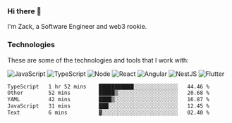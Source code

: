 ### Hi there 👋
I'm Zack, a Software Engineer and web3 rookie.

### Technologies
These are some of the technologies and tools that I work with:

![JavaScript](https://img.shields.io/badge/JavaScript-323330.svg?logo=javascript&logoColor=F7DF1E) 
![TypeScript](https://img.shields.io/badge/TypeScript-007ACC.svg?logo=typescript&logoColor=white) 
![Node](https://img.shields.io/badge/Node.js-43853D.svg?logo=node.js&logoColor=white)
![React](https://img.shields.io/badge/React-20232a.svg?logo=react&logoColor=61DAFB) 
![Angular](https://img.shields.io/badge/Angular-E23237.svg?logo=angularjs&logoColor=white)
![NestJS](https://img.shields.io/badge/NestJS-E0234E?logo=nestjs&logoColor=white)
![Flutter](https://img.shields.io/badge/Flutter-02569B.svg?logo=flutter&logoColor=white)

<!--START_SECTION:waka-->

```txt
TypeScript   1 hr 52 mins    ███████████░░░░░░░░░░░░░░   44.46 %
Other        52 mins         █████▒░░░░░░░░░░░░░░░░░░░   20.68 %
YAML         42 mins         ████▒░░░░░░░░░░░░░░░░░░░░   16.87 %
JavaScript   31 mins         ███░░░░░░░░░░░░░░░░░░░░░░   12.45 %
Text         6 mins          ▓░░░░░░░░░░░░░░░░░░░░░░░░   02.40 %
```

<!--END_SECTION:waka-->
